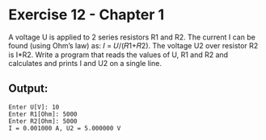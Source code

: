 # Exercise 12 - Chapter 1
A voltage U is applied to 2 series resistors R1 and R2. The current I can be found (using Ohm’s law) as: 𝐼 = 𝑈/(𝑅1+𝑅2). The voltage U2 over resistor R2 is I*R2. Write a program that reads the values of U, R1 and R2 and calculates and prints I and U2 on a single line.

## Output:
```
Enter U[V]: 10
Enter R1[Ohm]: 5000
Enter R2[Ohm]: 5000
I = 0.001000 A, U2 = 5.000000 V
```